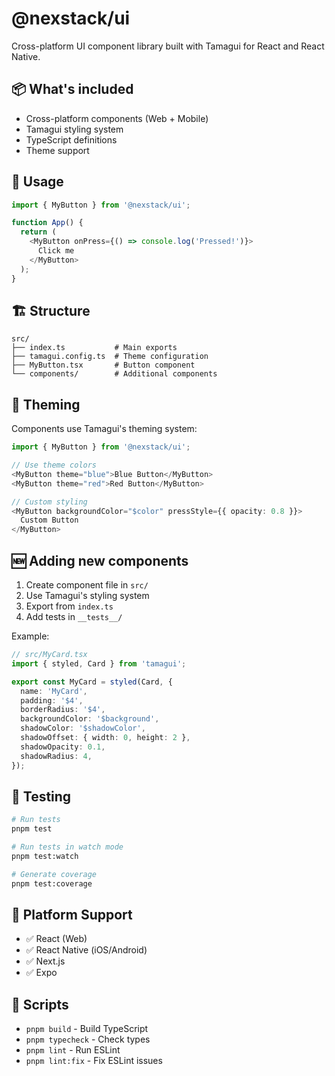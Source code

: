 # @nexstack/ui

Cross-platform UI component library built with Tamagui for React and React Native.

## 📦 What's included

- Cross-platform components (Web + Mobile)
- Tamagui styling system
- TypeScript definitions
- Theme support

## 🚀 Usage

```typescript
import { MyButton } from '@nexstack/ui';

function App() {
  return (
    <MyButton onPress={() => console.log('Pressed!')}>
      Click me
    </MyButton>
  );
}
```

## 🏗️ Structure

```
src/
├── index.ts           # Main exports
├── tamagui.config.ts  # Theme configuration
├── MyButton.tsx       # Button component
└── components/        # Additional components
```

## 🎨 Theming

Components use Tamagui's theming system:

```typescript
import { MyButton } from '@nexstack/ui';

// Use theme colors
<MyButton theme="blue">Blue Button</MyButton>
<MyButton theme="red">Red Button</MyButton>

// Custom styling
<MyButton backgroundColor="$color" pressStyle={{ opacity: 0.8 }}>
  Custom Button
</MyButton>
```

## 🆕 Adding new components

1. Create component file in `src/`
2. Use Tamagui's styling system
3. Export from `index.ts`
4. Add tests in `__tests__/`

Example:

```typescript
// src/MyCard.tsx
import { styled, Card } from 'tamagui';

export const MyCard = styled(Card, {
  name: 'MyCard',
  padding: '$4',
  borderRadius: '$4',
  backgroundColor: '$background',
  shadowColor: '$shadowColor',
  shadowOffset: { width: 0, height: 2 },
  shadowOpacity: 0.1,
  shadowRadius: 4,
});
```

## 🧪 Testing

```bash
# Run tests
pnpm test

# Run tests in watch mode
pnpm test:watch

# Generate coverage
pnpm test:coverage
```

## 📱 Platform Support

- ✅ React (Web)
- ✅ React Native (iOS/Android)
- ✅ Next.js
- ✅ Expo

## 🔧 Scripts

- `pnpm build` - Build TypeScript
- `pnpm typecheck` - Check types
- `pnpm lint` - Run ESLint
- `pnpm lint:fix` - Fix ESLint issues
